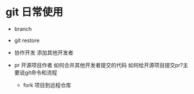 # git 日常使用

- branch 
- git restore
- 协作开发
    添加其他开发者
- pr
  开源项目作者 如何合并其他开发者提交的代码
  如何给开源项目提交pr?主要说git命令和流程

  - fork 项目到远程仓库 




